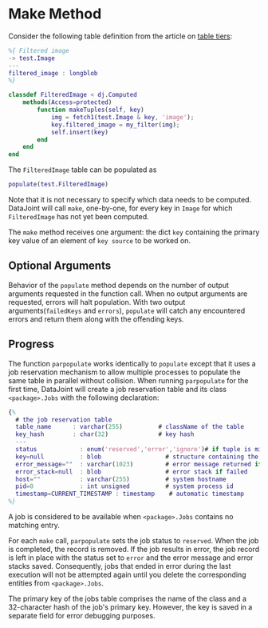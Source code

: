 # Make Method

Consider the following table definition from the article on 
[table tiers](../table-tiers):

```matlab
%{ Filtered image
-> test.Image
---
filtered_image : longblob
%}

classdef FilteredImage < dj.Computed
    methods(Access=protected)
        function makeTuples(self, key)
            img = fetch1(test.Image & key, 'image');
            key.filtered_image = my_filter(img);
            self.insert(key)
        end
    end
end
```

The `FilteredImage` table can be populated as

``` matlab
populate(test.FilteredImage)
```

Note that it is not necessary to specify which data needs to be computed. DataJoint will
call `make`, one-by-one, for every key in `Image` for which `FilteredImage` has not yet
been computed.

The `make` method receives one argument: the dict `key` containing the primary key value
of an element of `key source` to be worked on. 

## Optional Arguments

Behavior of the `populate` method depends on the number of output arguments requested in
the function call. When no output arguments are requested, errors will halt population.
With two output arguments(`failedKeys` and `errors`), `populate` will catch any
encountered errors and return them along with the offending keys.

## Progress

The function `parpopulate` works identically to `populate` except that it uses a job
reservation mechanism to allow multiple processes to populate the same table in
parallel without collision. When running `parpopulate` for the first time, DataJoint
will create a job reservation table and its class `<package>.Jobs` with the following
declaration:

``` matlab
{%
  # the job reservation table
  table_name      : varchar(255)          # className of the table
  key_hash        : char(32)              # key hash
  ---
  status            : enum('reserved','error','ignore')# if tuple is missing, the job is available
  key=null          : blob                  # structure containing the key
  error_message=""  : varchar(1023)         # error message returned if failed
  error_stack=null  : blob                  # error stack if failed
  host=""           : varchar(255)          # system hostname
  pid=0             : int unsigned          # system process id
  timestamp=CURRENT_TIMESTAMP : timestamp    # automatic timestamp
%}
```

A job is considered to be available when `<package>.Jobs` contains no matching entry.

For each `make` call, `parpopulate` sets the job status to `reserved`. When the job is
completed, the record is removed. If the job results in error, the job record is left
in place with the status set to `error` and the error message and error stacks saved.
Consequently, jobs that ended in error during the last execution will not be attempted
again until you delete the corresponding entities from `<package>.Jobs`.

The primary key of the jobs table comprises the name of the class and a 32-character
hash of the job's primary key. However, the key is saved in a separate field for error
debugging purposes.
